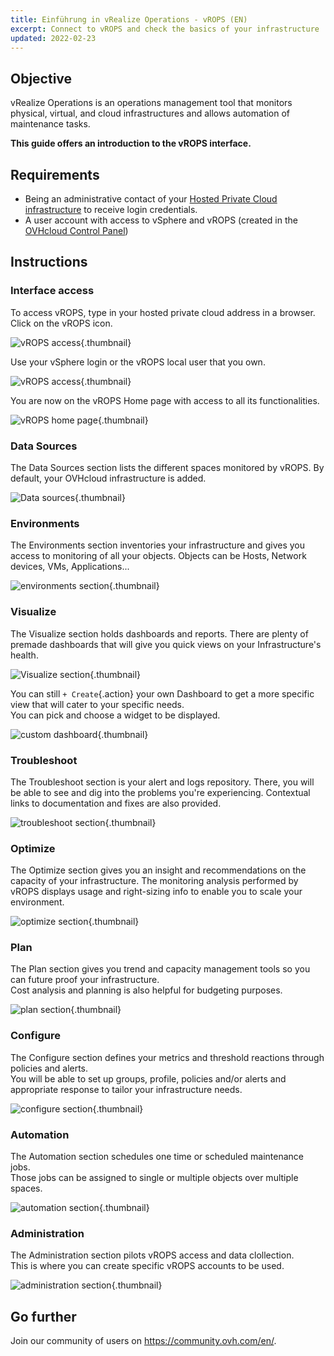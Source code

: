 ```yaml
---
title: Einführung in vRealize Operations - vROPS (EN)
excerpt: Connect to vROPS and check the basics of your infrastructure
updated: 2022-02-23
---
```


## Objective

vRealize Operations is an operations management tool that monitors physical, virtual, and cloud infrastructures and allows automation of maintenance tasks.

**This guide offers an introduction to the vROPS interface.**

## Requirements

- Being an administrative contact of your [Hosted Private Cloud infrastructure](https://www.ovhcloud.com/de/enterprise/products/hosted-private-cloud/) to receive login credentials.
- A user account with access to vSphere and vROPS (created in the [OVHcloud Control Panel](https://www.ovh.com/auth/?action=gotomanager&from=https://www.ovh.de/&ovhSubsidiary=de))

## Instructions

### Interface access

To access vROPS, type in your hosted private cloud address in a browser.<br>
Click on the vROPS icon.<br>

![vROPS access](en01logpage.png){.thumbnail}

Use your vSphere login or the vROPS local user that you own.

![vROPS access](en02log.png){.thumbnail}

You are now on the vROPS Home page with access to all its functionalities.

![vROPS home page](en03home.png){.thumbnail}

### Data Sources

The Data Sources section lists the different spaces monitored by vROPS. By default, your OVHcloud infrastructure is added.

![Data sources](en04datasources.png){.thumbnail}

### Environments

The Environments section inventories your infrastructure and gives you access to monitoring of all your objects. Objects can be Hosts, Network devices, VMs, Applications... 

![environments section](en05environment.png){.thumbnail}

### Visualize

The Visualize section holds dashboards and reports. There are plenty of premade dashboards that will give you quick views on your Infrastructure's health.

![Visualize section](en06dashboards.png){.thumbnail}

You can still `+ Create`{.action} your own Dashboard to get a more specific view that will cater to your specific needs.<br>
You can pick and choose a widget to be displayed.

![custom dashboard](en06dashboardsb.png){.thumbnail}

### Troubleshoot

The Troubleshoot section is your alert and logs repository. There, you will be able to see and dig into the problems you're experiencing. Contextual links to documentation and fixes are also provided.

![troubleshoot section](en07troubleshoot.png){.thumbnail}

### Optimize

The Optimize section gives you an insight and recommendations on the capacity of your infrastructure. The monitoring analysis performed by vROPS displays usage and right-sizing info to enable you to scale your environment.

![optimize section](en08optimize.png){.thumbnail}

### Plan

The Plan section gives you trend and capacity management tools so you can future proof your infrastructure.<br>
Cost analysis and planning is also helpful for budgeting purposes.

![plan section](en09plan.png){.thumbnail}

### Configure

The Configure section defines your metrics and threshold reactions through policies and alerts.<br>
You will be able to set up groups, profile, policies and/or alerts and appropriate response to tailor your infrastructure needs.

![configure section](en10configure.png){.thumbnail}

### Automation

The Automation section schedules one time or scheduled maintenance jobs.<br>
Those jobs can be assigned to single or multiple objects over multiple spaces.

![automation section](en11automation.png){.thumbnail}

### Administration

The Administration section pilots vROPS access and data clollection.<br>
This is where you can create specific vROPS accounts to be used. 

![administration section](en12administration.png){.thumbnail}

## Go further

Join our community of users on <https://community.ovh.com/en/>.
